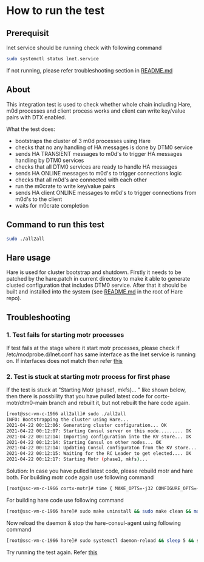 # How to run the test

## Prerequisit
lnet service should be running check with following command
```sh
sudo systemctl status lnet.service
```

If not running, please refer troubleshooting section in [README.md](https://github.com/Seagate/cortx-hare/blob/main/README.md#data_iface)

## About

This integration test is used to check whether whole
chain including Hare, m0d processes and client process
works and client can write key/value pairs with DTX
enabled.

What the test does:
 - bootstraps the cluster of 3 m0d processes using Hare
 - checks that no any handling of HA messages is done by
   DTM0 service
 - sends HA TRANSIENT messages to m0d's to trigger HA messages
   handling by DTM0 services
 - checks that all DTM0 services are ready to handle HA
   messages
 - sends HA ONLINE messages to m0d's to trigger connections
   logic
 - checks that all m0d's are connected with each other
 - run the m0crate to write key/value pairs
 - sends HA client ONLINE messages to m0d's to trigger
   connections from m0d's to the client
 - waits for m0crate completion

## Command to run this test
```sh
sudo ./all2all
```

## Hare usage

Hare is used for cluster bootstrap and shutdown. Firstly
it needs to be patched by the hare.patch in current directory
to make it able to generate clusted configuration that includes
DTM0 service. After that it should be built and installed into
the system (see [README.md](https://github.com/Seagate/cortx-hare/blob/main/README.md) in the root of Hare repo).

## Troubleshooting
### 1. Test fails for starting motr processes
If test fails at the stage where it start motr processes, please check if /etc/modprobe.d/lnet.conf has same interface as 
the lnet service is running on. If interfaces does not match then refer [this](https://github.com/Seagate/cortx-hare/blob/main/README.md#data_iface)

### 2. Test is stuck at starting motr process for first phase
If the test is stuck at "Starting Motr (phase1, mkfs)... " like shown below, then there is possbility that 
you have pulled latest code for cortx-motr/dtm0-main branch and rebuilt it, but not rebuilt the hare code again.

```sh
[root@ssc-vm-c-1966 all2all]# sudo ./all2all
INFO: Bootstrapping the cluster using Hare...
2021-04-22 00:12:06: Generating cluster configuration... OK
2021-04-22 00:12:07: Starting Consul server on this node......... OK
2021-04-22 00:12:14: Importing configuration into the KV store... OK
2021-04-22 00:12:14: Starting Consul on other nodes... OK
2021-04-22 00:12:14: Updating Consul configuraton from the KV store... OK
2021-04-22 00:12:15: Waiting for the RC Leader to get elected.... OK
2021-04-22 00:12:17: Starting Motr (phase1, mkfs)...

```
Solution:
In case you have pulled latest code, please rebuild motr and hare both. 
For building motr code again use following command
```sh
[root@ssc-vm-c-1966 cortx-motr]# time { MAKE_OPTS=-j32 CONFIGURE_OPTS=--disable-altogether-mode\ --enable-debug\ --enable-dtm0\ --with-trace-ubuf-size=32  ./scripts/m0 rebuild || echo FAIL; }
```
For building hare code use following command
```sh
[root@ssc-vm-c-1966 hare]# sudo make uninstall && sudo make clean && make && sudo make install
```
Now reload the daemon & stop the hare-consul-agent using following command

```sh
[root@ssc-vm-c-1966 hare]# sudo systemctl daemon-reload && sleep 5 && service hare-consul-agent stop 
```
Try running the test again. Refer [this](https://github.com/Seagate/cortx-motr/blob/dtm0-main/dtm0/it/all2all/README.md#command-to-run-this-test)

